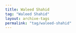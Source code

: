 ```yaml
---
title: Waleed Shahid
tag: "Waleed Shahid"
layout: archive-tags
permalink: "tag/waleed-shahid"
---
```

